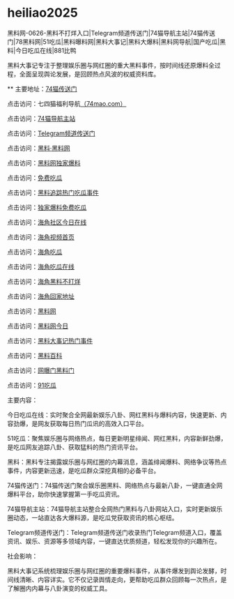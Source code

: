 # heiliao2025
黑料网-0626-黑料不打烊入口|Telegram频道传送门|74猫导航主站|74猫传送门|78黑料网|51吃瓜|黑料曝料网|黑料大事记|黑料大爆料|黑料网导航|国产吃瓜|黑料|今日吃瓜在线|881比鸭

黑料大事记专注于整理娱乐圈与网红圈的重大黑料事件，按时间线还原爆料全过程，全面呈现舆论发展，是回顾热点风波的权威资料库。

** 主要地址：<a href="https://74mao.com/">74猫传送门</a>

点击访问：七四猫福利导航<a href="https://74mao.com/">（74mao.com）</a>

点击访问：<a href="https://74mao.com/">74猫导航主站</a>

点击访问：<a href="https://74mao.com/">Telegram频道传送门</a>

点击访问：<a href="https://heiliaolvzlu3.pages.dev">黑料·黑料网</a>

点击访问：<a href="https://heiliaoyvnrda.pages.dev">黑料网独家爆料</a>

点击访问：<a href="https://heiliaoxey7ic.pages.dev">免费吃瓜</a>

点击访问：<a href="https://heiliaoal51na.pages.dev">黑料追踪热门吃瓜事件</a>

点击访问：<a href="https://heiliaoavkush.pages.dev">独家爆料免费吃瓜</a>

点击访问：<a href="https://hj-551.pages.dev/">海角社区今日在线</a>

点击访问：<a href="https://hj-550.pages.dev/">海角视频首页</a>

点击访问：<a href="https://hj-549.pages.dev/">海角吃瓜</a>

点击访问：<a href="https://hj-548.pages.dev/">海角吃瓜在线</a>

点击访问：<a href="https://hj-547.pages.dev/">海角黑料不打烊</a>

点击访问：<a href="https://hj-161.pages.dev/">海角回家地址</a>

点击访问：<a href="https://heiliao517.pages.dev/">黑料网</a>

点击访问：<a href="https://heiliao383.pages.dev/">黑料网今日</a>

点击访问：<a href="https://heiliao901.pages.dev/">黑料大事记热门事件</a>

点击访问：<a href="https://heiliao348.pages.dev/">黑料百科</a>

点击访问：<a href="https://heiliao082.pages.dev/">网曝门黑料门</a>

点击访问：<a href="https://91chiguazhongxin.pages.dev/">91吃瓜</a>

主要内容：

今日吃瓜在线：实时聚合全网最新娱乐八卦、网红黑料与爆料内容，快速更新、内容劲爆，是网友获取每日热门瓜讯的高效入口平台。

51吃瓜：聚焦娱乐圈与网络热点，每日更新明星绯闻、网红黑料，内容新鲜劲爆，是吃瓜网友追踪八卦、获取猛料的热门资讯平台。

黑料：黑料专注揭露娱乐圈与网红圈的内幕消息，涵盖绯闻爆料、网络争议等热点事件，内容更新迅速，是吃瓜群众深挖真相的必备平台。

74猫传送门：74猫传送门聚合娱乐圈黑料、网络热点与最新八卦，一键直通全网爆料平台，助你快速掌握第一手吃瓜资讯。

74猫导航主站：74猫导航主站整合全网热门黑料与八卦网站入口，实时更新娱乐圈动态，一站直达各大爆料源，是吃瓜党获取资讯的核心枢纽。

Telegram频道传送门：Telegram频道传送门收录热门Telegram频道入口，覆盖资讯、娱乐、资源等多领域内容，一键直达优质频道，轻松发现你的兴趣所在。

社会影响：

黑料大事记系统梳理娱乐圈与网红圈的重要爆料事件，从事件爆发到舆论发酵，时间线清晰、内容详实。它不仅记录舆情走向，更帮助吃瓜群众回顾每一次热点，是了解圈内内幕与八卦演变的权威工具。

<span style="display:none;">[Canonical link](https://github.com/Mmi20250626/mlo1）</span>
